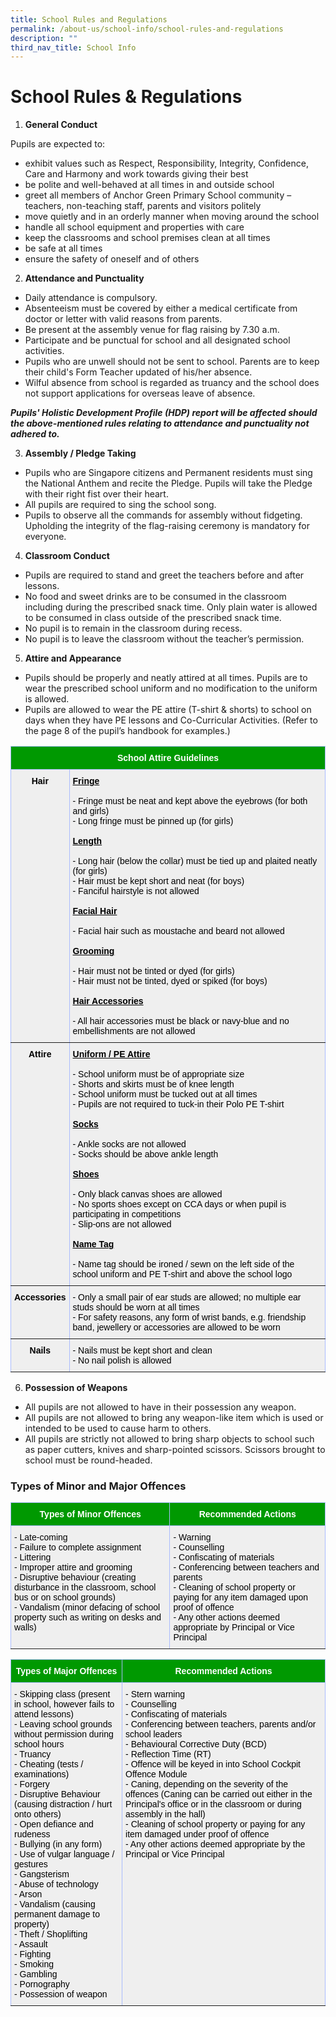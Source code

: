 ```yaml
---
title: School Rules and Regulations
permalink: /about-us/school-info/school-rules-and-regulations
description: ""
third_nav_title: School Info
---
```

School Rules & Regulations
==========================

  

1.  **General Conduct**

Pupils are expected to:

*   exhibit values such as Respect, Responsibility, Integrity, Confidence, Care and Harmony and work towards giving their best
*   be polite and well-behaved at all times in and outside school
*   greet all members of Anchor Green Primary School community – teachers, non-teaching staff, parents and visitors politely
*   move quietly and in an orderly manner when moving around the school
*   handle all school equipment and properties with care
*   keep the classrooms and school premises clean at all times
*   be safe at all times
*   ensure the safety of oneself and of others

  

2.  **Attendance and Punctuality**

*   Daily attendance is compulsory.
*   Absenteeism must be covered by either a medical certificate from doctor or letter with valid reasons from parents.
*   Be present at the assembly venue for flag raising by 7.30 a.m.
*   Participate and be punctual for school and all designated school activities.
*   Pupils who are unwell should not be sent to school. Parents are to keep their child's Form Teacher updated of his/her absence.
*   Wilful absence from school is regarded as truancy and the school does not support applications for overseas leave of absence.

**_Pupils' Holistic Development Profile (HDP) report will be affected should the above-mentioned rules relating to attendance and punctuality not adhered to._**

  

3.  **Assembly / Pledge Taking**

*   Pupils who are Singapore citizens and Permanent residents must sing the National Anthem and recite the Pledge. Pupils will take the Pledge with their right fist over their heart.
*   All pupils are required to sing the school song.
*   Pupils to observe all the commands for assembly without fidgeting. Upholding the integrity of the flag-raising ceremony is mandatory for everyone.

  

4.  **Classroom Conduct**

*   Pupils are required to stand and greet the teachers before and after lessons.
*   No food and sweet drinks are to be consumed in the classroom including during the prescribed snack time. Only plain water is allowed to be consumed in class outside of the prescribed snack time.
*   No pupil is to remain in the classroom during recess.
*   No pupil is to leave the classroom without the teacher’s permission.

  

5.  **Attire and Appearance**

*   Pupils should be properly and neatly attired at all times. Pupils are to wear the prescribed school uniform and no modification to the uniform is allowed.
*   Pupils are allowed to wear the PE attire (T-shirt & shorts) to school on days when they have PE lessons and Co-Curricular Activities. (Refer to the page 8 of the pupil’s handbook for examples.)

<style type="text/css">
.tg  {border-collapse:collapse;border-color:#aabcfe;border-spacing:0;}
.tg td{background-color:#e8edff;border-color:#aabcfe;border-style:solid;border-width:1px;color:#669;
  font-family:Arial, sans-serif;font-size:14px;overflow:hidden;padding:10px 5px;word-break:normal;}
.tg th{background-color:#b9c9fe;border-color:#aabcfe;border-style:solid;border-width:1px;color:#039;
  font-family:Arial, sans-serif;font-size:14px;font-weight:normal;overflow:hidden;padding:10px 5px;word-break:normal;}
.tg .tg-2oxp{background-color:#efefef;border-color:inherit;color:#000000;text-align:center;vertical-align:top}
.tg .tg-xq07{background-color:#efefef;border-color:inherit;text-align:left;vertical-align:top}
.tg .tg-8wy3{background-color:#efefef;border-color:inherit;color:#000000;text-align:left;vertical-align:top}
.tg .tg-f5ug{background-color:#009901;border-color:inherit;color:#000000;text-align:center;vertical-align:top}
.tg .tg-tdcm{background-color:#efefef;border-color:inherit;color:#000000;text-align:center;vertical-align:top}
.tg .tg-y698{background-color:#efefef;border-color:inherit;text-align:left;vertical-align:top}
</style>
<table class="tg">
<thead>
  <tr>
    <th class="tg-f5ug" colspan="2"><span style="font-weight:bold;color:#FFF">School Attire Guidelines</span></th>
  </tr>
</thead>
<tbody>
  <tr>
    <td class="tg-2oxp"><span style="font-weight:bold">Hair</span></td>
    <td class="tg-8wy3"><span style="font-weight:bold;text-decoration:underline">Fringe</span><br><br>- Fringe must be neat and kept above the eyebrows (for both and girls)<br>- Long fringe must be pinned up (for girls)<br><br><span style="font-weight:bold;text-decoration:underline">Length</span><br><br>- Long hair (below the collar) must be tied up and plaited neatly (for girls)<br>- Hair must be kept short and neat (for boys)<br>- Fanciful hairstyle is not allowed<br><br><span style="font-weight:bold;text-decoration:underline">Facial Hair</span><br><br>- Facial hair such as moustache and beard not allowed  <br><br><span style="font-weight:bold;text-decoration:underline">Grooming</span><br><br>- Hair must not be tinted or dyed (for girls)<br>- Hair must not be tinted, dyed or spiked (for boys)<br><br><span style="font-weight:bold;text-decoration:underline">Hair Accessories</span><span style="text-decoration:underline"> </span><br><br>- All hair accessories must be black or navy-blue and no embellishments are not allowed</td>
  </tr>
  <tr>
    <td class="tg-tdcm"><span style="font-weight:bold">Attire</span></td>
    <td class="tg-y698"><span style="font-weight:bold;text-decoration:underline;color:#000">Uniform / PE Attire</span><br><br><span style="color:#000">- School uniform must be of appropriate size </span><br><span style="color:#000">- Shorts and skirts must be of knee length </span><br><span style="color:#000">- School uniform must be tucked out at all times</span><br><span style="color:#000">- Pupils are not required to tuck-in their Polo PE T-shirt</span><br><br><span style="font-weight:bold;text-decoration:underline;color:#000">Socks</span><br><br><span style="color:#000">- Ankle socks are not allowed</span><br><span style="color:#000">- Socks should be above ankle length </span><br><br><span style="font-weight:bold;text-decoration:underline;color:#000">Shoes </span><br><br><span style="color:#000">- Only black canvas shoes are allowed </span><br><span style="color:#000">- No sports shoes except on CCA days or when pupil is participating in competitions</span><br><span style="color:#000">- Slip-ons are not allowed</span><br><br><span style="font-weight:bold;text-decoration:underline;color:#000">Name Tag</span><br><br><span style="color:#000">- Name tag should be ironed / sewn on the left side of the school uniform and PE T-shirt and above the school logo </span></td>
  </tr>
  <tr>
    <td class="tg-2oxp"><span style="font-weight:bold">Accessories</span></td>
    <td class="tg-xq07"><span style="color:#000">- Only a small pair of ear studs are allowed; no multiple ear studs should be worn at all times</span><br><span style="color:#000">- For safety reasons, any form of wrist bands, e.g. friendship band, jewellery or accessories are allowed to be worn</span></td>
  </tr>
  <tr>
    <td class="tg-tdcm"><span style="font-weight:bold">Nails</span></td>
    <td class="tg-y698"><span style="color:#000">- Nails must be kept short and clean</span><br><span style="color:#000">- No nail polish is allowed</span> </td>
  </tr>
</tbody>
</table>

 6.  **Possession of Weapons**

*   All pupils are not allowed to have in their possession any weapon.
*   All pupils are not allowed to bring any weapon-like item which is used or intended to be used to cause harm to others.
*   All pupils are strictly not allowed to bring sharp objects to school such as paper cutters, knives and sharp-pointed scissors. Scissors brought to school must be round-headed.

### Types of Minor and Major Offences

<style type="text/css">
.tg  {border-collapse:collapse;border-color:#aabcfe;border-spacing:0;}
.tg td{background-color:#e8edff;border-color:#aabcfe;border-style:solid;border-width:1px;color:#669;
  font-family:Arial, sans-serif;font-size:14px;overflow:hidden;padding:10px 5px;word-break:normal;}
.tg th{background-color:#b9c9fe;border-color:#aabcfe;border-style:solid;border-width:1px;color:#039;
  font-family:Arial, sans-serif;font-size:14px;font-weight:normal;overflow:hidden;padding:10px 5px;word-break:normal;}
.tg .tg-8wy3{background-color:#efefef;border-color:inherit;color:#000000;text-align:left;vertical-align:top}
.tg .tg-f5ug{background-color:#009901;border-color:inherit;color:#000000;text-align:center;vertical-align:top}
.tg .tg-hw1o{background-color:#009901;border-color:inherit;text-align:center;vertical-align:top}
</style>
<table class="tg">
<thead>
  <tr>
    <th class="tg-f5ug"><span style="font-weight:bold;color:#FFF">Types of Minor Offences</span></th>
    <th class="tg-hw1o"><span style="font-weight:bold;color:#FFF">Recommended Actions</span><br></th>
  </tr>
</thead>
<tbody>
  <tr>
    <td class="tg-8wy3">- Late-coming<br>- Failure to complete assignment<br>- Littering<br>- Improper attire and grooming<br>- Disruptive behaviour (creating disturbance in the classroom, school bus or on school grounds)<br>- Vandalism (minor defacing of school property such as writing on desks and walls)</td>
    <td class="tg-8wy3">- Warning<br>- Counselling<br>- Confiscating of materials<br>- Conferencing between teachers and parents<br>- Cleaning of school property or paying for any item damaged upon proof of offence<br>- Any other actions deemed appropriate by Principal or Vice Principal</td>
  </tr>
</tbody>
</table>

<style type="text/css">
.tg  {border-collapse:collapse;border-color:#aabcfe;border-spacing:0;}
.tg td{background-color:#e8edff;border-color:#aabcfe;border-style:solid;border-width:1px;color:#669;
  font-family:Arial, sans-serif;font-size:14px;overflow:hidden;padding:10px 5px;word-break:normal;}
.tg th{background-color:#b9c9fe;border-color:#aabcfe;border-style:solid;border-width:1px;color:#039;
  font-family:Arial, sans-serif;font-size:14px;font-weight:normal;overflow:hidden;padding:10px 5px;word-break:normal;}
.tg .tg-8wy3{background-color:#efefef;border-color:inherit;color:#000000;text-align:left;vertical-align:top}
.tg .tg-f5ug{background-color:#009901;border-color:inherit;color:#000000;text-align:center;vertical-align:top}
.tg .tg-hw1o{background-color:#009901;border-color:inherit;text-align:center;vertical-align:top}
</style>
<table class="tg">
<thead>
  <tr>
    <th class="tg-f5ug"><span style="font-weight:bold;color:#FFF">Types of Major Offences</span></th>
    <th class="tg-hw1o"><span style="font-weight:bold;color:#FFF">Recommended Actions</span><br></th>
  </tr>
</thead>
<tbody>
  <tr>
    <td class="tg-8wy3">- Skipping class (present in school, however fails to attend lessons)<br>- Leaving school grounds without permission during school hours<br>- Truancy<br>- Cheating (tests / examinations)<br>- Forgery<br>- Disruptive Behaviour (causing distraction / hurt onto others)<br>- Open defiance and rudeness<br>- Bullying (in any form)<br>- Use of vulgar language / gestures<br>- Gangsterism<br>- Abuse of technology<br>- Arson<br>- Vandalism (causing permanent damage to property)<br>- Theft / Shoplifting<br>- Assault<br>- Fighting<br>- Smoking<br>- Gambling<br>- Pornography<br>- Possession of weapon</td>
    <td class="tg-8wy3">- Stern warning<br>- Counselling<br>- Confiscating of materials<br>- Conferencing between teachers, parents and/or school leaders<br>- Behavioural Corrective Duty (BCD)<br>- Reflection Time (RT)<br>- Offence will be keyed in into School Cockpit Offence Module<br>- Caning, depending on the severity of the offences (Caning can be carried out either in the Principal's office or in the classroom or during assembly in the hall)<br>- Cleaning of school property or paying for any item damaged under proof of offence<br>- Any other actions deemed appropriate by the Principal or Vice Principal</td>
  </tr>
</tbody>
</table>